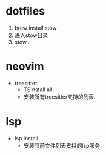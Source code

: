 # dotfiles

1. brew install stow
2. 进入stow目录
3. stow .


# neovim
* treesitter
  * TSInstall all
  * 安装所有treesitter支持的列表.

# lsp
* lsp install
  * 安装当前文件列表支持的lsp服务